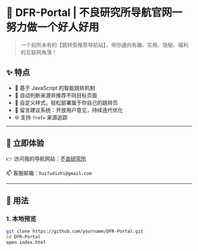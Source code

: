 # 🚀 DFR-Portal | 不良研究所导航官网一努力做一个好人好用

> 一个前所未有的【跳转型推荐导航站】，带你通向有趣、实用、隐秘、福利的互联网角落！

## ✨ 特点

- 📌 基于 JavaScript 的智能跳转机制
- 🧠 自动判断来源并推荐不同目标页面
- 🌈 自定义样式，轻松部署属于你自己的跳转页
- 📮 留言建议系统：开放用户意见，持续迭代优化
- 🌐 支持 `?ref=` 来源追踪

---

## 🔗 立即体验

👉 访问我的导航网站：[不良研究所](https://官网.dizhi04.top/《蜘蛛侠》)

📫 客服邮箱：`huifudizhi@gmail.com`

---

## 🧩 用法

### 1. 本地预览

```bash
git clone https://github.com/yourname/DFR-Portal.git
cd DFR-Portal
open index.html
